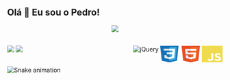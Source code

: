 ## Olá 👋 Eu sou o Pedro!

<div align="center">
  <a href="https://github.com/PedrosoEscola">
  <img  height="180em" src="https://github-readme-stats.vercel.app/api?username=PedrosoEscola&show_icons=true&theme=algolia&include_all_commits=true&count_private=true"/>
</div>

##
     
<div> 
  <a href="https://www.instagram.com/pedr0_pedroso/" target="_blank"><img src="https://img.shields.io/badge/-Instagram-%23E4405F?style=for-the-badge&logo=instagram&logoColor=white" target="_blank"></a>
  <a href = "mailto:henrique.pedroso.pedro@escola.pr.gov.br"><img src="https://img.shields.io/badge/-Gmail-%23333?style=for-the-badge&logo=gmail&logoColor=white" target="_blank"></a>
  <img align="right" alt="Js" height="40" width="50" src="https://raw.githubusercontent.com/devicons/devicon/master/icons/javascript/javascript-plain.svg">
  <img align="right" alt="HTML" height="40" width="50" src="https://raw.githubusercontent.com/devicons/devicon/master/icons/html5/html5-original.svg">
  <img align="right" alt="CSS" height="40" width="50" src="https://raw.githubusercontent.com/devicons/devicon/master/icons/css3/css3-original.svg">
  <img align="right" alt="jQuery" height="40" widht="50" src="https://cdn.jsdelivr.net/gh/devicons/devicon/icons/jquery/jquery-original.svg">
</div>

##

 ![Snake animation](https://github.com/PedrosoEscola/PedrosoEscola/blob/output/github-contribution-grid-snake.svg)
